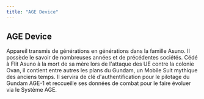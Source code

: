 ```yaml
---
title: "AGE Device"
---
```


AGE Device
----------

Appareil transmis de générations en générations dans la famille Asuno. Il possède le savoir de nombreuses années et de précédentes sociétés. Cédé à Flit Asuno à la mort de sa mère lors de l'attaque des UE contre la colonie Ovan, il contient entre autres les plans du Gundam, un Mobile Suit mythique des anciens temps. Il servira de clé d'authentification pour le pilotage du Gundam AGE-1 et reccueille ses données de combat pour le faire évoluer via le Système AGE.

